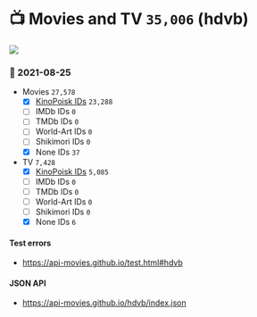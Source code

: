 # :tv: Movies and TV `35,006` (hdvb)

<a href="https://API-Movies.github.io"><img src="https://API-Movies.github.io/banner.png?cache"></a>

### :date: 2021-08-25
- Movies `27,578`
  - [x] <a href="https://API-Movies.github.io/hdvb/movie_kinopoisk_ids.json">KinoPoisk IDs</a> `23,288`
  - [ ] IMDb IDs `0`
  - [ ] TMDb IDs `0`
  - [ ] World-Art IDs `0`
  - [ ] Shikimori IDs `0`
  - [x] None IDs `37`
- TV `7,428`
  - [x] <a href="https://API-Movies.github.io/hdvb/tv_kinopoisk_ids.json">KinoPoisk IDs</a> `5,085`
  - [ ] IMDb IDs `0`
  - [ ] TMDb IDs `0`
  - [ ] World-Art IDs `0`
  - [ ] Shikimori IDs `0`
  - [x] None IDs `6`
#### Test errors
- <a href='https://api-movies.github.io/test.html#hdvb'>https://api-movies.github.io/test.html#hdvb</a>
#### JSON API
- <a href='https://api-movies.github.io/hdvb/index.json'>https://api-movies.github.io/hdvb/index.json</a>
